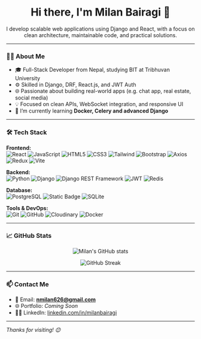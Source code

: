 <h1 align="center">Hi there, I'm Milan Bairagi 👋</h1>

<p align="center">
  I develop scalable web applications using Django and React, with a focus on clean architecture, maintainable code, and practical solutions.
</p>

---

### 👨‍💻 About Me

- 🎓 Full-Stack Developer from Nepal, studying BIT at Tribhuvan University
- ⚙️ Skilled in Django, DRF, React.js, and JWT Auth
- 🌐 Passionate about building real-world apps (e.g. chat app, real estate, social media)
- 💡 Focused on clean APIs, WebSocket integration, and responsive UI
- 🌱 I’m currently learning **Docker, Celery and advanced Django**

---

### 🛠️ Tech Stack

**Frontend:**  
![React](https://img.shields.io/badge/-React-61DAFB?logo=react&logoColor=white&style=flat) 
![JavaScript](https://img.shields.io/badge/-JavaScript-F7DF1E?logo=javascript&logoColor=black&style=flat)
![HTML5](https://img.shields.io/badge/-HTML5-E34F26?logo=html5&logoColor=white&style=flat) 
![CSS3](https://img.shields.io/badge/CSS-663399?style=flat&logo=CSS&logoColor=white)
![Tailwind](https://img.shields.io/badge/Tailwind_CSS-06B6D4?style=flat&logo=tailwindcss&logoColor=white)
![Bootstrap](https://img.shields.io/badge/Bootstrap-05054B?style=flat&logo=bootstrap&logoColor=white)
![Axios](https://img.shields.io/badge/Axios-5A29E4?style=flat&logo=axios&logoColor=white)
![Redux](https://img.shields.io/badge/Redux-764ABC?style=flat&logo=redux&logoColor=white)
![Vite](https://img.shields.io/badge/Vite-646CFF?style=flat&logo=Vite&logoColor=white)

**Backend:**  
![Python](https://img.shields.io/badge/-Python-3776AB?logo=python&logoColor=white&style=flat)
![Django](https://img.shields.io/badge/-Django-092E20?logo=django&logoColor=white&style=flat)
![Django REST Framework](https://img.shields.io/badge/-DRF-ff1709?logo=django&logoColor=white&style=flat)
![JWT](https://img.shields.io/badge/JWT-black?style=flat&logo=jsonwebtokens&logoColor=white)
![Redis](https://img.shields.io/badge/Redis-FF4438?style=flat&logo=redis&logoColor=white)

**Database:**  
![PostgreSQL](https://img.shields.io/badge/-PostgreSQL-336791?logo=postgresql&logoColor=white&style=flat)
![Static Badge](https://img.shields.io/badge/MySQL-4479A1?style=flat&logo=mysql&logoColor=white)
![SQLite](https://img.shields.io/badge/-SQLite-003B57?logo=sqlite&logoColor=white&style=flat)

**Tools & DevOps:**  
![Git](https://img.shields.io/badge/-Git-F05032?logo=git&logoColor=white&style=flat) 
![GitHub](https://img.shields.io/badge/-GitHub-181717?logo=github&logoColor=white&style=flat)
![Cloudinary](https://img.shields.io/badge/Cloudinary-3448C5?style=flat&logo=cloudinary&logoColor=white)
![Docker](https://img.shields.io/badge/Docker-%232496ED?style=flat&logo=docker&logoColor=white)

---

### 📈 GitHub Stats

<p align="center">
  <img src="https://github-readme-stats.vercel.app/api?username=milanbairagi&show_icons=true&theme=radical" alt="Milan's GitHub stats" />
</p>

<p align="center">
  <img src="https://github-readme-streak-stats.herokuapp.com/?user=milanbairagi&theme=radical" alt="GitHub Streak" />
</p>

---

### 📫 Contact Me

- 📧 Email: **nmilan626@gmail.com**
- 🌐 Portfolio: _Coming Soon_
- 🧑‍💼 LinkedIn: [linkedin.com/in/milanbairagi](https://linkedin.com/in/milan-bairagi)

---

_Thanks for visiting! 😊_
